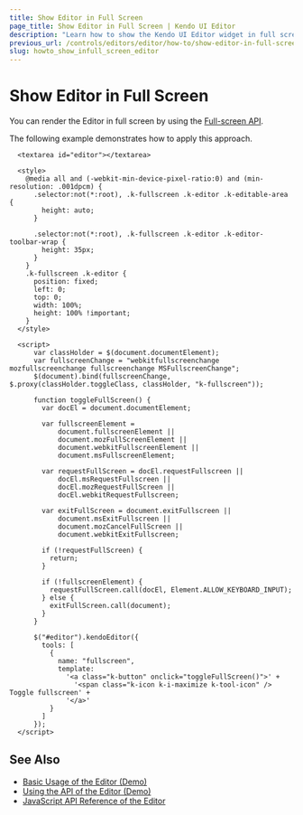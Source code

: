 ```yaml
---
title: Show Editor in Full Screen
page_title: Show Editor in Full Screen | Kendo UI Editor
description: "Learn how to show the Kendo UI Editor widget in full screen."
previous_url: /controls/editors/editor/how-to/show-editor-in-full-screen
slug: howto_show_infull_screen_editor
---
```


# Show Editor in Full Screen

You can render the Editor in full screen by using the [Full-screen API](https://fullscreen.spec.whatwg.org/).

The following example demonstrates how to apply this approach.

```dojo
  <textarea id="editor"></textarea>

  <style>
    @media all and (-webkit-min-device-pixel-ratio:0) and (min-resolution: .001dpcm) {
      .selector:not(*:root), .k-fullscreen .k-editor .k-editable-area {
        height: auto;
      }

      .selector:not(*:root), .k-fullscreen .k-editor .k-editor-toolbar-wrap {
        height: 35px;
      }
    }
    .k-fullscreen .k-editor {
      position: fixed;
      left: 0;
      top: 0;
      width: 100%;
      height: 100% !important;
    }
  </style>

  <script>
      var classHolder = $(document.documentElement);
      var fullscreenChange = "webkitfullscreenchange mozfullscreenchange fullscreenchange MSFullscreenChange";
      $(document).bind(fullscreenChange, $.proxy(classHolder.toggleClass, classHolder, "k-fullscreen"));

      function toggleFullScreen() {
        var docEl = document.documentElement;

        var fullscreenElement =
            document.fullscreenElement ||
            document.mozFullScreenElement ||
            document.webkitFullscreenElement ||
            document.msFullscreenElement;

        var requestFullScreen = docEl.requestFullscreen ||
            docEl.msRequestFullscreen ||
            docEl.mozRequestFullScreen ||
            docEl.webkitRequestFullscreen;

        var exitFullScreen = document.exitFullscreen ||
            document.msExitFullscreen ||
            document.mozCancelFullScreen ||
            document.webkitExitFullscreen;

        if (!requestFullScreen) {
          return;
        }

        if (!fullscreenElement) {
          requestFullScreen.call(docEl, Element.ALLOW_KEYBOARD_INPUT);
        } else {
          exitFullScreen.call(document);
        }
      }

      $("#editor").kendoEditor({
        tools: [
          {
            name: "fullscreen",
            template:
              '<a class="k-button" onclick="toggleFullScreen()">' +
                '<span class="k-icon k-i-maximize k-tool-icon" /> Toggle fullscreen' +
              '</a>'
          }
        ]
      });
  </script>
```

## See Also

* [Basic Usage of the Editor (Demo)](https://demos.telerik.com/kendo-ui/editor/index)
* [Using the API of the Editor (Demo)](https://demos.telerik.com/kendo-ui/editor/api)
* [JavaScript API Reference of the Editor](/api/javascript/ui/editor)
